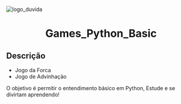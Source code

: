 ![logo_duvida](https://cdn.dicionariopopular.com/imagens/palavras-para-forca-dificeis-og.jpg)

<h1 align="center"> Games_Python_Basic </h1>

 ## Descrição
<p align="justify">

* Jogo da Forca
* Jogo de Advinhação

O objetivo é permitir o entendimento básico em Python, Estude e se divirtam aprendendo!
